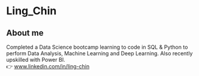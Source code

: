 # Ling_Chin
## About me
Completed a Data Science bootcamp learning to code in SQL & Python to perform Data Analysis, Machine Learning and Deep Learning. Also recently upskilled with Power BI.  
:point_right: www.linkedin.com/in/ling-chin

